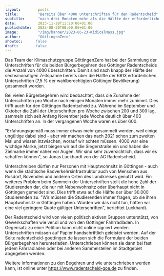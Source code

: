 ```yaml
---
layout:        posts
title:         "Bereits über 4000 Unterschriften für den Radentscheid"
subtitle:      "nach drei Monaten mehr als die Hälfte der erforderlichen Unterschriften erreicht"
date:          2023-11-28T11:20:00+01:00
publishdate:   2023-08-20T00:00:00+01:00
image:         "/img/banner/2023-06-23-KidicalMass.jpg"
author:        "GöttingenZero"
showtoc:      false
draft:        false
---
```


Das Team der Klimaschutzgruppe GöttingenZero hat bei der Sammlung
der Unterschriften für die beiden Bürgerbegehren des Göttinger
Radentscheids die Anzahl von 4000 überschritten. Damit sind nach knapp
der Hälfte der sechsmonatigen Zeitspanne bereits über die Hälfte der 6813
erforderlichen Unterschriften (7,5 % der wahlberechtigten Göttinger
Bevölkerung) gesammelt worden.

Bei vielen Bürgerbegehren wird beobachtet, dass die Zunahme der Unterschriften pro Woche
nach einigen Monaten immer mehr zunimmt. Dies trifft auch für den Göttingen Radentscheid
zu. Während im September und Oktober die Zahl der Unterschriften pro Woche zwischen 200
und 300 lag, sammeln sich seit Anfang November jede Woche deutlich über 400
Unterschriften an. In der vergangenen Woche waren es über 600.

"Erfahrungsgemäß muss immer etwas mehr gesammelt werden, weil einige ungültige dabei
sind - aber wir machen das nach 2021 schon zum zweiten Mal und wissen inzwischen, worauf
wir achten müssen. 4000 war eine wichtige Marke, jetzt biegen wir auf die Siegerstraße ein
und haben die Zielmarke immer näher vor Augen. Wir sind sehr zuversichtlich, dass wir es
schaffen können", so Jonas Luckhardt von der AG Radentscheid.

Unterschreiben dürfen nur Personen mit Hauptwohnsitz in Göttingen - auch wenn die
städtische Radverkehrsinfrastruktur auch von Menschen aus Rosdorf, Bovenden und anderen
Orten des Landkreises genutzt wird. Ein weiteres Problem beim Sammeln der Unterschriften
stellt die hohe Zahl der Studierenden dar, die nur mit Nebenwohnsitz oder überhaupt nicht in
Göttingen gemeldet sind. Dies trifft etwa auf die Hälfte der über 30.000 Studierenden zu. "Wir
müssen die Studierenden immer fragen, ob sie ihren Hauptwohnsitz in Göttingen haben.
Würden wir das nicht tun, hätten wir eine viel geringere Quote gültiger Unterschriften",
berichtet Luckhardt.

Der Radentscheid wird von vielen politisch aktiven Gruppen unterstützt, von Gewerkschaften
wie ver.di und von den Göttinger Fahrradläden. In Gegensatz zu einer Petition kann nicht
online signiert werden. Unterschriften müssen auf Papier handschriftlich geleistet werden.
Auf der Seite radentscheid-goettingen.de lassen sich die Formulare der beiden
Bürgerbegehren herunterladen. Unterschrieben können sie dann bei fast jedem Fahrradladen
oder bei anderen Sammelstellen im Stadtgebiet abgegeben werden.

Weitere Informationen zu den Begehren und wie unterschrieben werden kann, ist online
unter https://www.radentscheid-goe.de zu finden.

